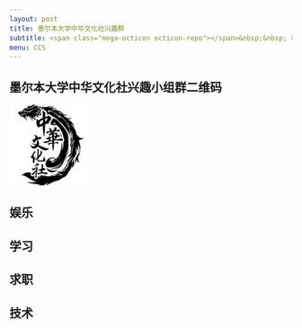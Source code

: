 ```yaml
---
layout: post
title: 墨尔本大学中华文化社兴趣群
subtitle: <span class="mega-octicon octicon-repo"></span>&nbsp;&nbsp; 和靠谱的人做靠谱的事
menu: CCS
---
```


## 墨尔本大学中华文化社兴趣小组群二维码
![](https://github.com/XixiangWu/xixiangwu.github.io/blob/master/ccs_resources/ccslogo.jpg)
## 娱乐

## 学习

## 求职

## 技术



